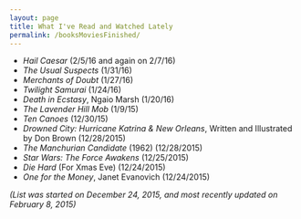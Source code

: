 ```yaml
---
layout: page
title: What I've Read and Watched Lately
permalink: /booksMoviesFinished/
---
```


* *Hail Caesar* (2/5/16 and again on 2/7/16)
* *The Usual Suspects* (1/31/16)
* *Merchants of Doubt* (1/27/16)
* *Twilight Samurai* (1/24/16)
* *Death in Ecstasy*, Ngaio Marsh (1/20/16)
* *The Lavender Hill Mob* (1/9/15)
* *Ten Canoes* (12/30/15)
* *Drowned City: Hurricane Katrina & New Orleans*, Written and Illustrated by Don Brown (12/28/2015)
* *The Manchurian Candidate* (1962) (12/28/2015)
* *Star Wars: The Force Awakens* (12/25/2015)
* *Die Hard* (For Xmas Eve) (12/24/2015)
* *One for the Money*, Janet Evanovich (12/24/2015)

*(List was started on December 24, 2015, and most recently updated on February 8, 2015)*